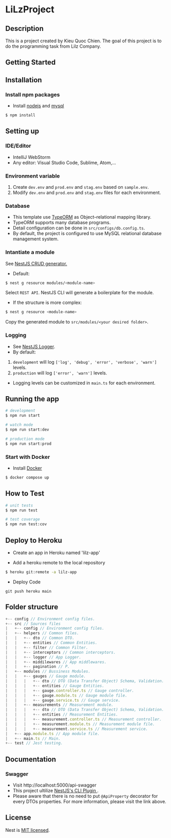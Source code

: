 # LiLzProject

## Description

This is a project created by Kieu Quoc Chien. The goal of this project is to do the programming task from Lilz Company.

## Getting Started

## Installation

### Install npm packages

- Install [nodejs](http://nodejs.org/download/) and [mysql](http://dev.mysql.com/downloads/mysql/)

```bash
$ npm install
```

## Setting up

### IDE/Editor

- IntelliJ WebStorm
- Any editor: Visual Studio Code, Sublime, Atom,...

### Environment variable

1. Create `dev.env` and `prod.env` and `stag.env` based on `sample.env`.
2. Modify `dev.env` and `prod.env` and `stag.env` files for each environment.

### Database

- This template use <a href="https://typeorm.io/#/">TypeORM</a> as Object–relational mapping library.
- TypeORM supports many database programs.
- Detail configuration can be done in `src/configs/db.config.ts`.
- By default, the project is configured to use MySQL relational database management system.

### Intantiate a module

See <a href='https://docs.nestjs.com/recipes/crud-generator'>NestJS CRUD generator.</a>

- Default:

```bash
$ nest g resource modules/<module-name>
```

Select `REST API`. NestJS CLI will generate a boilerplate for the module.

- If the structure is more complex:

```bash
$ nest g resource <module-name>
```

Copy the generated module to `src/modules/<your desired folder>`.

### Logging

- See <a href='https://docs.nestjs.com/techniques/logger'>NestJS Logger</a>.
- By default:

1. `development` will log `['log', 'debug', 'error', 'verbose', 'warn']` levels.
2. `production` will log `['error', 'warn']` levels.

- Logging levels can be customized in `main.ts` for each environment.

## Running the app

```bash
# development
$ npm run start

# watch mode
$ npm run start:dev

# production mode
$ npm run start:prod
```

### Start with Docker

- Install [Docker](https://docs.docker.com/get-docker/)

```bash
$ docker compose up
```

## How to Test

```bash
# unit tests
$ npm run test

# test coverage
$ npm run test:cov
```

## Deploy to Heroku

- Create an app in Heroku named 'lilz-app'

- Add a heroku remote to the local repository

```bash
$ heroku git:remote -a lilz-app
```

- Deploy Code

```
git push heroku main
```

## Folder structure

```js
+-- config // Environment config files.
+-- src // Sources files
|   +-- config // Environment config files.
|   +-- helpers // Common files.
|   |   +-- dto // Common DTO.
|   |   +-- entities // Common Entities.
|   |   +-- filter // Common Filter.
|   |   +-- interceptors // Common interceptors.
|   |   +-- logger // App Logger.
|   |   +-- middilewares // App middlewares.
|   |   +-- pagination // P.
|   +-- modules // Bussiness Modules.
|   |   +-- gauges // Gauge module.
|   |   |   +-- dto // DTO (Data Transfer Object) Schema, Validation.
|   |   |   +-- entities // Gauge Entities.
|   |   |   +-- gauge.controller.ts // Gauge controller.
|   |   |   +-- gauge.module.ts // Gauge module file.
|   |   |   +-- gauge.service.ts // Gauge service.
|   |   +-- measurements // Measurement module.
|   |   |   +-- dto // DTO (Data Transfer Object) Schema, Validation.
|   |   |   +-- entities // Measurement Entities.
|   |   |   +-- measurement.controller.ts // Measurement controller.
|   |   |   +-- measurement.module.ts // Measurement module file.
|   |   |   +-- measurement.service.ts // Measurement service.
|   +-- app.module.ts // App module file.
|   +-- main.ts // Main.
+-- test // Jest testing.
```

## Documentation

### Swagger

- Visit http://localhost:5000/api-swagger
- This project ultilize <a href='https://docs.nestjs.com/openapi/cli-plugin'> NestJS's CLI Plugin </a>.
- Please aware that there is no need to put `@ApiProperty` decorator for every DTOs properties. For more information, please visit the link above.

## License

Nest is [MIT licensed](LICENSE).
